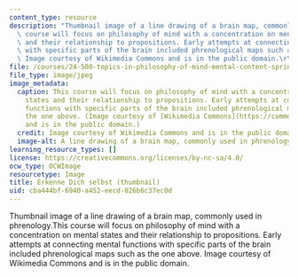 ```yaml
---
content_type: resource
description: "Thumbnail image of a line drawing of a brain map, commonly used in phrenology.This\
  \ course will focus on philosophy of mind with a concentration on mental states\
  \ and their relationship to propositions. Early attempts at connecting mental functions\
  \ with specific parts of the brain included phrenological maps such as the one above.\
  \ Image courtesy of Wikimedia Commons and is in the public domain.\r\n\r\n"
file: /courses/24-500-topics-in-philosophy-of-mind-mental-content-spring-2015/cba444bf6940a452eecd026b6c37ec0d_24-500s15-th.jpg
file_type: image/jpeg
image_metadata:
  caption: This course will focus on philosophy of mind with a concentration on mental
    states and their relationship to propositions. Early attempts at connecting mental
    functions with specific parts of the brain included phrenological maps such as
    the one above. (Image courtesy of [Wikimedia Commons](https://commons.wikimedia.org/wiki/File:Phrenology1.jpg#/media/File:Phrenology1.jpg)
    and is in the public domain.)
  credit: Image courtesy of Wikimedia Commons and is in the public domain.
  image-alt: A line drawing of a brain map, commonly used in phrenology.
learning_resource_types: []
license: https://creativecommons.org/licenses/by-nc-sa/4.0/
ocw_type: OCWImage
resourcetype: Image
title: Erkenne Dich selbst (thumbnail)
uid: cba444bf-6940-a452-eecd-026b6c37ec0d
---
```

Thumbnail image of a line drawing of a brain map, commonly used in phrenology.This course will focus on philosophy of mind with a concentration on mental states and their relationship to propositions. Early attempts at connecting mental functions with specific parts of the brain included phrenological maps such as the one above. Image courtesy of Wikimedia Commons and is in the public domain.

